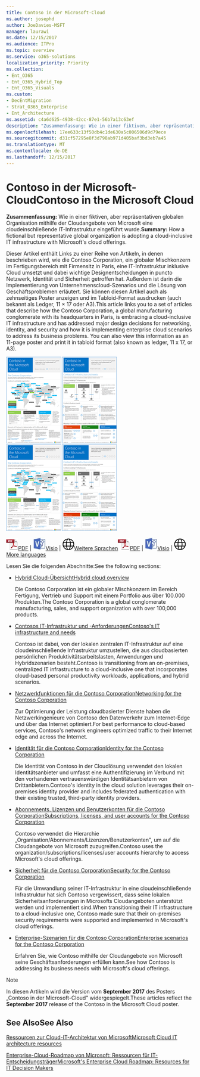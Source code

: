 ```yaml
---
title: Contoso in der Microsoft-Cloud
ms.author: josephd
author: JoeDavies-MSFT
manager: laurawi
ms.date: 12/15/2017
ms.audience: ITPro
ms.topic: overview
ms.service: o365-solutions
localization_priority: Priority
ms.collection:
- Ent_O365
- Ent_O365_Hybrid_Top
- Ent_O365_Visuals
ms.custom:
- DecEntMigration
- Strat_O365_Enterprise
- Ent_Architecture
ms.assetid: c4a6d625-4938-42cc-87e1-56b7a13c63ef
description: "Zusammenfassung: Wie in einer fiktiven, aber repräsentativen globalen Organisation mithilfe der Cloudangebote von Microsoft eine cloudeinschließende IT-Infrastruktur eingeführt wurde."
ms.openlocfilehash: 17ee633c13f50db4c1de630a5c006506d9d79ece
ms.sourcegitcommit: d31cf57295e8f3d798ab971d405baf3bd3eb7a45
ms.translationtype: MT
ms.contentlocale: de-DE
ms.lasthandoff: 12/15/2017
---
```

# <a name="contoso-in-the-microsoft-cloud"></a><span data-ttu-id="97a5c-103">Contoso in der Microsoft-Cloud</span><span class="sxs-lookup"><span data-stu-id="97a5c-103">Contoso in the Microsoft Cloud</span></span>

 <span data-ttu-id="97a5c-104">**Zusammenfassung:** Wie in einer fiktiven, aber repräsentativen globalen Organisation mithilfe der Cloudangebote von Microsoft eine cloudeinschließende IT-Infrastruktur eingeführt wurde.</span><span class="sxs-lookup"><span data-stu-id="97a5c-104">**Summary:** How a fictional but representative global organization is adopting a cloud-inclusive IT infrastructure with Microsoft's cloud offerings.</span></span>
  
<span data-ttu-id="97a5c-p101">Dieser Artikel enthält Links zu einer Reihe von Artikeln, in denen beschrieben wird, wie die Contoso Corporation, ein globaler Mischkonzern im Fertigungsbereich mit Firmensitz in Paris, eine IT-Infrastruktur inklusive Cloud umsetzt und dabei wichtige Designentscheidungen in puncto Netzwerk, Identität und Sicherheit getroffen hat. Außerdem ist darin die Implementierung von Unternehmenscloud-Szenarios und die Lösung von Geschäftsproblemen erläutert. Sie können diesen Artikel auch als zehnseitiges Poster anzeigen und im Tabloid-Format ausdrucken (auch bekannt als Ledger, 11 × 17 oder A3).</span><span class="sxs-lookup"><span data-stu-id="97a5c-p101">This article links you to a set of articles that describe how the Contoso Corporation, a global manufacturing conglomerate with its headquarters in Paris, is embracing a cloud-inclusive IT infrastructure and has addressed major design decisions for networking, identity, and security and how it is implementing enterprise cloud scenarios to address its business problems. You can also view this information as an 11-page poster and print it in tabloid format (also known as ledger, 11 x 17, or A3).</span></span>
  
<span data-ttu-id="97a5c-107">[![Ziehpunkt Bild die "Contoso" in der Microsoft-Cloud-Poster.](images/Contoso_Poster/Thumbnail.png)](https://www.microsoft.com/download/details.aspx?id=54427)</span><span class="sxs-lookup"><span data-stu-id="97a5c-107">[![Thumb image of the Contoso in the Microsoft Cloud poster.](images/Contoso_Poster/Thumbnail.png)](https://www.microsoft.com/download/details.aspx?id=54427)</span></span>
  
<span data-ttu-id="97a5c-108">![PDF-Datei](images/Common_Images/PDFIcon.png)[PDF](https://go.microsoft.com/fwlink/p/?linkid=842085)  | ![Visio-Datei](images/Common_Images/VisioIcon.png)[Visio](https://go.microsoft.com/fwlink/p/?linkid=842086)  | ![Seite mit Versionen in zusätzlichen Sprachen anzeigen](images/Common_Images/GlobeIcon.png)[Weitere Sprachen](https://www.microsoft.com/download/details.aspx?id=54427)</span><span class="sxs-lookup"><span data-stu-id="97a5c-108">![PDF file](images/Common_Images/PDFIcon.png)[PDF](https://go.microsoft.com/fwlink/p/?linkid=842085)  | ![Visio file](images/Common_Images/VisioIcon.png)[Visio](https://go.microsoft.com/fwlink/p/?linkid=842086)  | ![See a page with versions in additional languages](images/Common_Images/GlobeIcon.png)[More languages](https://www.microsoft.com/download/details.aspx?id=54427)</span></span>
  
<span data-ttu-id="97a5c-109">Lesen Sie die folgenden Abschnitte:</span><span class="sxs-lookup"><span data-stu-id="97a5c-109">See the following sections:</span></span>
  
- [<span data-ttu-id="97a5c-110">Hybrid Cloud-Übersicht</span><span class="sxs-lookup"><span data-stu-id="97a5c-110">Hybrid cloud overview</span></span>](hybrid-cloud-overview.md)
    
    <span data-ttu-id="97a5c-111">Die Contoso Corporation ist ein globaler Mischkonzern im Bereich Fertigung, Vertrieb und Support mit einem Portfolio aus über 100.000 Produkten.</span><span class="sxs-lookup"><span data-stu-id="97a5c-111">The Contoso Corporation is a global conglomerate manufacturing, sales, and support organization with over 100,000 products.</span></span>
    
- [<span data-ttu-id="97a5c-112">Contosos IT-Infrastruktur und -Anforderungen</span><span class="sxs-lookup"><span data-stu-id="97a5c-112">Contoso's IT infrastructure and needs</span></span>](contoso-it-infrastructure-and-needs.md)
    
    <span data-ttu-id="97a5c-113">Contoso ist dabei, von der lokalen zentralen IT-Infrastruktur auf eine cloudeinschließende Infrastruktur umzustellen, die aus cloudbasierten persönlichen Produktivitätsarbeitslasten, Anwendungen und Hybridszenarien besteht.</span><span class="sxs-lookup"><span data-stu-id="97a5c-113">Contoso is transitioning from an on-premises, centralized IT infrastructure to a cloud-inclusive one that incorporates cloud-based personal productivity workloads, applications, and hybrid scenarios.</span></span>
    
- [<span data-ttu-id="97a5c-114">Netzwerkfunktionen für die Contoso Corporation</span><span class="sxs-lookup"><span data-stu-id="97a5c-114">Networking for the Contoso Corporation</span></span>](networking-for-the-contoso-corporation.md)
    
    <span data-ttu-id="97a5c-115">Zur Optimierung der Leistung cloudbasierter Dienste haben die Netzwerkingenieure von Contoso den Datenverkehr zum Internet-Edge und über das Internet optimiert.</span><span class="sxs-lookup"><span data-stu-id="97a5c-115">For best performance to cloud-based services, Contoso's network engineers optimized traffic to their Internet edge and across the Internet.</span></span>
    
- [<span data-ttu-id="97a5c-116">Identität für die Contoso Corporation</span><span class="sxs-lookup"><span data-stu-id="97a5c-116">Identity for the Contoso Corporation</span></span>](identity-for-the-contoso-corporation.md)
    
    <span data-ttu-id="97a5c-117">Die Identität von Contoso in der Cloudlösung verwendet den lokalen Identitätsanbieter und umfasst eine Authentifizierung im Verbund mit den vorhandenen vertrauenswürdigen Identitätsanbietern von Drittanbietern.</span><span class="sxs-lookup"><span data-stu-id="97a5c-117">Contoso's identity in the cloud solution leverages their on-premises identity provider and includes federated authentication with their existing trusted, third-party identity providers.</span></span>
    
- [<span data-ttu-id="97a5c-118">Abonnements, Lizenzen und Benutzerkonten für die Contoso Corporation</span><span class="sxs-lookup"><span data-stu-id="97a5c-118">Subscriptions, licenses, and user accounts for the Contoso Corporation</span></span>](subscriptions-licenses-and-user-accounts-for-the-contoso-corporation.md)
    
    <span data-ttu-id="97a5c-119">Contoso verwendet die Hierarchie „Organisation/Abonnements/Lizenzen/Benutzerkonten", um auf die Cloudangebote von Microsoft zuzugreifen.</span><span class="sxs-lookup"><span data-stu-id="97a5c-119">Contoso uses the organization/subscriptions/licenses/user accounts hierarchy to access Microsoft's cloud offerings.</span></span>
    
- [<span data-ttu-id="97a5c-120">Sicherheit für die Contoso Corporation</span><span class="sxs-lookup"><span data-stu-id="97a5c-120">Security for the Contoso Corporation</span></span>](security-for-the-contoso-corporation.md)
    
    <span data-ttu-id="97a5c-121">Für die Umwandlung seiner IT-Infrastruktur in eine cloudeinschließende Infrastruktur hat sich Contoso vergewissert, dass seine lokalen Sicherheitsanforderungen in Microsofts Cloudangeboten unterstützt werden und implementiert sind.</span><span class="sxs-lookup"><span data-stu-id="97a5c-121">When transitioning their IT infrastructure to a cloud-inclusive one, Contoso made sure that their on-premises security requirements were supported and implemented in Microsoft's cloud offerings.</span></span>
    
- [<span data-ttu-id="97a5c-122">Enterprise-Szenarien für die Contoso Corporation</span><span class="sxs-lookup"><span data-stu-id="97a5c-122">Enterprise scenarios for the Contoso Corporation</span></span>](enterprise-scenarios-for-the-contoso-corporation.md)
    
    <span data-ttu-id="97a5c-123">Erfahren Sie, wie Contoso mithilfe der Cloudangebote von Microsoft seine Geschäftsanforderungen erfüllen kann.</span><span class="sxs-lookup"><span data-stu-id="97a5c-123">See how Contoso is addressing its business needs with Microsoft's cloud offerings.</span></span>
    
> [!NOTE]
> <span data-ttu-id="97a5c-124">In diesen Artikeln wird die Version vom **September 2017** des Posters „Contoso in der Microsoft-Cloud" widergespiegelt.</span><span class="sxs-lookup"><span data-stu-id="97a5c-124">These articles reflect the **September 2017** release of the Contoso in the Microsoft Cloud poster.</span></span>
  
## <a name="see-also"></a><span data-ttu-id="97a5c-125">See Also</span><span class="sxs-lookup"><span data-stu-id="97a5c-125">See Also</span></span>

[<span data-ttu-id="97a5c-126">Ressourcen zur Cloud-IT-Architektur von Microsoft</span><span class="sxs-lookup"><span data-stu-id="97a5c-126">Microsoft Cloud IT architecture resources</span></span>](microsoft-cloud-it-architecture-resources.md)

[<span data-ttu-id="97a5c-127">Enterprise-Cloud-Roadmap von Microsoft: Ressourcen für IT-Entscheidungsträger</span><span class="sxs-lookup"><span data-stu-id="97a5c-127">Microsoft's Enterprise Cloud Roadmap: Resources for IT Decision Makers</span></span>](https://sway.com/FJ2xsyWtkJc2taRD)



